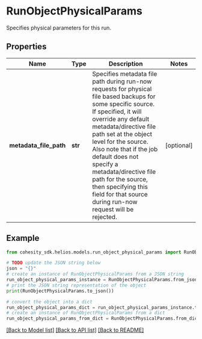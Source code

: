 # RunObjectPhysicalParams

Specifies physical parameters for this run.

## Properties

Name | Type | Description | Notes
------------ | ------------- | ------------- | -------------
**metadata_file_path** | **str** | Specifies metadata file path during run-now requests for physical file based backups for some specific source. If specified, it will override any default metadata/directive file path set at the object level for the source. Also note that if the job default does not specify a metadata/directive file path for the source, then specifying this field for that source during run-now request will be rejected. | [optional] 

## Example

```python
from cohesity_sdk.helios.models.run_object_physical_params import RunObjectPhysicalParams

# TODO update the JSON string below
json = "{}"
# create an instance of RunObjectPhysicalParams from a JSON string
run_object_physical_params_instance = RunObjectPhysicalParams.from_json(json)
# print the JSON string representation of the object
print(RunObjectPhysicalParams.to_json())

# convert the object into a dict
run_object_physical_params_dict = run_object_physical_params_instance.to_dict()
# create an instance of RunObjectPhysicalParams from a dict
run_object_physical_params_from_dict = RunObjectPhysicalParams.from_dict(run_object_physical_params_dict)
```
[[Back to Model list]](../README.md#documentation-for-models) [[Back to API list]](../README.md#documentation-for-api-endpoints) [[Back to README]](../README.md)


